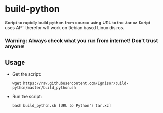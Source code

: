 # build-python
Script to rapidly build python from source using URL to the .tar.xz
Script uses APT therefor will work on Debian based Linux distros.

### Warning: Always check what you run from internet! Don't trust anyone!

## Usage
- Get the script:
  ```
  wget https://raw.githubusercontent.com/Ignisor/build-python/master/build_python.sh
  ```
  
- Run the script:
  ```
  bash build_python.sh [URL to Python's tar.xz]
  ```
